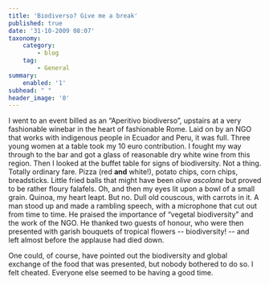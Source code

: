 ```yaml
---
title: 'Biodiverso? Give me a break'
published: true
date: '31-10-2009 08:07'
taxonomy:
    category:
        - blog
    tag:
        - General
summary:
    enabled: '1'
subhead: " "
header_image: '0'
---
```


I went to an event billed as an “Aperitivo biodiverso”, upstairs at a very fashionable winebar in the heart of fashionable Rome. Laid on by an NGO that works with indigenous people in Ecuador and Peru, it was full. Three young women at a table took my 10 euro contribution. I fought my way through to the bar and got a glass of reasonable dry white wine from this region. Then I looked at the buffet table for signs of biodiversity. Not a thing. Totally ordinary fare. Pizza (red **and** white!), potato chips, corn chips, breadsticks. Little fried balls that might have been _olive ascolane_ but proved to be rather floury falafels. Oh, and then my eyes lit upon a bowl of a small grain. Quinoa, my heart leapt. But no. Dull old couscous, with carrots in it. A man stood up and made a rambling speech, with a microphone that cut out from time to time. He praised the importance of “vegetal biodiversity” and the work of the NGO. He thanked two guests of honour, who were then presented with garish bouquets of tropical flowers -- biodiversity! -- and left almost before the applause had died down.

One could, of course, have pointed out the biodiversity and global exchange of the food that was presented, but nobody bothered to do so. I felt cheated. Everyone else seemed to be having a good time.
